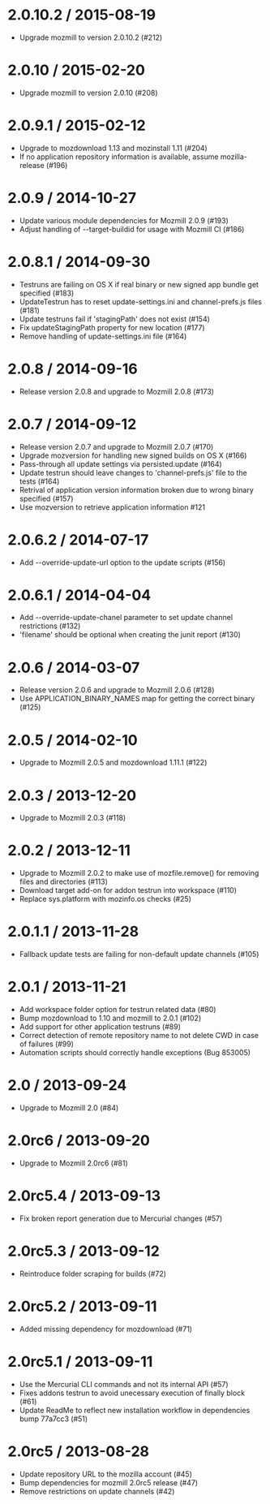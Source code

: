 2.0.10.2 / 2015-08-19
=====================

* Upgrade mozmill to version 2.0.10.2 (#212)

2.0.10 / 2015-02-20
===================

 * Upgrade mozmill to version 2.0.10 (#208)

2.0.9.1 / 2015-02-12
====================

 * Upgrade to mozdownload 1.13 and mozinstall 1.11 (#204)
 * If no application repository information is available, assume mozilla-release (#196)

2.0.9 / 2014-10-27
==================

 * Update various module dependencies for Mozmill 2.0.9 (#193)
 * Adjust handling of --target-buildid for usage with Mozmill CI (#186)

2.0.8.1 / 2014-09-30
====================

 * Testruns are failing on OS X if real binary or new signed app bundle get specified (#183)
 * UpdateTestrun has to reset update-settings.ini and channel-prefs.js files (#181)
 * Update testruns fail if 'stagingPath' does not exist (#154)
 * Fix updateStagingPath property for new location (#177)
 * Remove handling of update-settings.ini file (#164)

2.0.8 / 2014-09-16
==================

 * Release version 2.0.8 and upgrade to Mozmill 2.0.8 (#173)

2.0.7 / 2014-09-12
==================

 * Release version 2.0.7 and upgrade to Mozmill 2.0.7 (#170)
 * Upgrade mozversion for handling new signed builds on OS X (#166)
 * Pass-through all update settings via persisted.update (#164)
 * Update testrun should leave changes to 'channel-prefs.js' file to the tests (#164)
 * Retrival of application version information broken due to wrong binary specified (#157)
 * Use mozversion to retrieve application information #121

2.0.6.2 / 2014-07-17
====================

 * Add --override-update-url option to the update scripts (#156)

2.0.6.1 / 2014-04-04
====================

 * Add --override-update-chanel parameter to set update channel restrictions (#132)
 * 'filename' should be optional when creating the junit report (#130)

2.0.6 / 2014-03-07
==================

 * Release version 2.0.6 and upgrade to Mozmill 2.0.6 (#128)
 * Use APPLICATION_BINARY_NAMES map for getting the correct binary (#125)

2.0.5 / 2014-02-10
==================

  * Upgrade to Mozmill 2.0.5 and mozdownload 1.11.1 (#122)

2.0.3 / 2013-12-20
==================

  * Upgrade to Mozmill 2.0.3 (#118)

2.0.2 / 2013-12-11
==================

  * Upgrade to Mozmill 2.0.2 to make use of mozfile.remove() for removing files and directories (#113)
  * Download target add-on for addon testrun into workspace (#110)
  * Replace sys.platform with mozinfo.os checks (#25)

2.0.1.1 / 2013-11-28
====================

  * Fallback update tests are failing for non-default update channels (#105)

2.0.1 / 2013-11-21
==================

  * Add workspace folder option for testrun related data (#80)
  * Bump mozdownload to 1.10 and mozmill to 2.0.1 (#102)
  * Add support for other application testruns (#89)
  * Correct detection of remote repository name to not delete CWD in case of failures (#99)
  * Automation scripts should correctly handle exceptions (Bug 853005)

2.0 / 2013-09-24
================

  * Upgrade to Mozmill 2.0 (#84)

2.0rc6 / 2013-09-20
===================

  * Upgrade to Mozmill 2.0rc6 (#81)

2.0rc5.4 / 2013-09-13
=====================

  * Fix broken report generation due to Mercurial changes (#57)

2.0rc5.3 / 2013-09-12
=====================

  * Reintroduce folder scraping for builds (#72)

2.0rc5.2 / 2013-09-11
=====================

  * Added missing dependency for mozdownload (#71)

2.0rc5.1 / 2013-09-11
=====================

  * Use the Mercurial CLI commands and not its internal API (#57)
  * Fixes addons testrun to avoid unecessary execution of finally block (#61)
  * Update ReadMe to reflect new installation workflow in dependencies bump 77a7cc3 (#51)

2.0rc5 / 2013-08-28
===================

  * Update repository URL to the mozilla account (#45)
  * Bump dependencies for mozmill 2.0rc5 release (#47)
  * Remove restrictions on update channels (#42)
